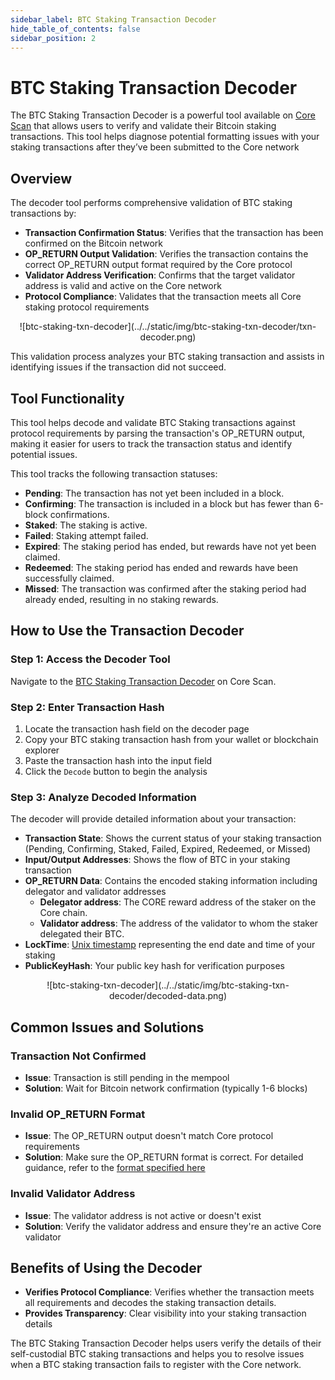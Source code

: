 ```yaml
---
sidebar_label: BTC Staking Transaction Decoder
hide_table_of_contents: false
sidebar_position: 2
---
```


# BTC Staking Transaction Decoder

The BTC Staking Transaction Decoder is a powerful tool available on [Core Scan](https://scan.coredao.org/btc-stake-txn-decoder) that allows users to verify and validate their Bitcoin staking transactions. This tool helps diagnose potential formatting issues with your staking transactions after they’ve been submitted to the Core network

## Overview

The decoder tool performs comprehensive validation of BTC staking transactions by:

- **Transaction Confirmation Status**: Verifies that the transaction has been confirmed on the Bitcoin network
- **OP_RETURN Output Validation**: Verifies the transaction contains the correct OP_RETURN output format required by the Core protocol
- **Validator Address Verification**: Confirms that the target validator address is valid and active on the Core network
- **Protocol Compliance**: Validates that the transaction meets all Core staking protocol requirements

<p align="center">
![btc-staking-txn-decoder](../../static/img/btc-staking-txn-decoder/txn-decoder.png)
</p>

This validation process analyzes your BTC staking transaction and assists in identifying issues if the transaction did not succeed.

## Tool Functionality

This tool helps decode and validate BTC Staking transactions against protocol requirements by parsing the transaction's OP_RETURN output, making it easier for users to track the transaction status and identify potential issues.

This tool tracks the following transaction statuses:

- **Pending**: The transaction has not yet been included in a block.
- **Confirming**: The transaction is included in a block but has fewer than 6-block confirmations.
- **Staked**: The staking is active.
- **Failed**: Staking attempt failed.
- **Expired**: The staking period has ended, but rewards have not yet been claimed.
- **Redeemed**: The staking period has ended and rewards have been successfully claimed.
- **Missed**: The transaction was confirmed after the staking period had already ended, resulting in no staking rewards.

## How to Use the Transaction Decoder

### Step 1: Access the Decoder Tool

Navigate to the [BTC Staking Transaction Decoder](https://scan.coredao.org/btc-stake-txn-decoder) on Core Scan.

### Step 2: Enter Transaction Hash

1. Locate the transaction hash field on the decoder page
2. Copy your BTC staking transaction hash from your wallet or blockchain explorer
3. Paste the transaction hash into the input field
4. Click the `Decode` button to begin the analysis

### Step 3: Analyze Decoded Information

The decoder will provide detailed information about your transaction:

- **Transaction State**: Shows the current status of your staking transaction (Pending, Confirming, Staked, Failed, Expired, Redeemed, or Missed)
- **Input/Output Addresses**: Shows the flow of BTC in your staking transaction
- **OP_RETURN Data**: Contains the encoded staking information including delegator and validator addresses
  - **Delegator address**: The CORE reward address of the staker on the Core chain.
  - **Validator address**: The address of the validator to whom the staker delegated their BTC.
- **LockTime**: [Unix timestamp](https://www.unixtimestamp.com/) representing the end date and time of your staking
- **PublicKeyHash**: Your public key hash for verification purposes

<p align="center">
![btc-staking-txn-decoder](../../static/img/btc-staking-txn-decoder/decoded-data.png)
</p>

## Common Issues and Solutions

### Transaction Not Confirmed

- **Issue**: Transaction is still pending in the mempool
- **Solution**: Wait for Bitcoin network confirmation (typically 1-6 blocks)

### Invalid OP_RETURN Format

- **Issue**: The OP_RETURN output doesn't match Core protocol requirements
- **Solution**: Make sure the OP_RETURN format is correct. For detailed guidance, refer to the [format specified here](https://docs.coredao.org/docs/stake-and-delegate/btc-staking/design#op_return-output)

### Invalid Validator Address

- **Issue**: The validator address is not active or doesn't exist
- **Solution**: Verify the validator address and ensure they're an active Core validator

## Benefits of Using the Decoder

- **Verifies Protocol Compliance**: Verifies whether the transaction meets all requirements and decodes the staking transaction details.
- **Provides Transparency**: Clear visibility into your staking transaction details

The BTC Staking Transaction Decoder helps users verify the details of their self-custodial BTC staking transactions and helps you to resolve issues when a BTC staking transaction fails to register with the Core network.
